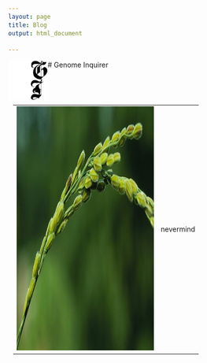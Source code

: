 ```yaml
---
layout: page
title: Blog
output: html_document

---
```


<img align="left" width="80" height="80" src="../assets/logo.webp" alt="Genome Inquirer">
# Genome Inquirer
&nbsp  
&nbsp  
&nbsp  

<table style="padding:10px" border=0>
  <tr>
    <td> 
         <img src="../assets/climate_thumbnail.jpeg"  alt="1" width = 279px height = 496px ></td>
      
 <td>nevermind</td>
